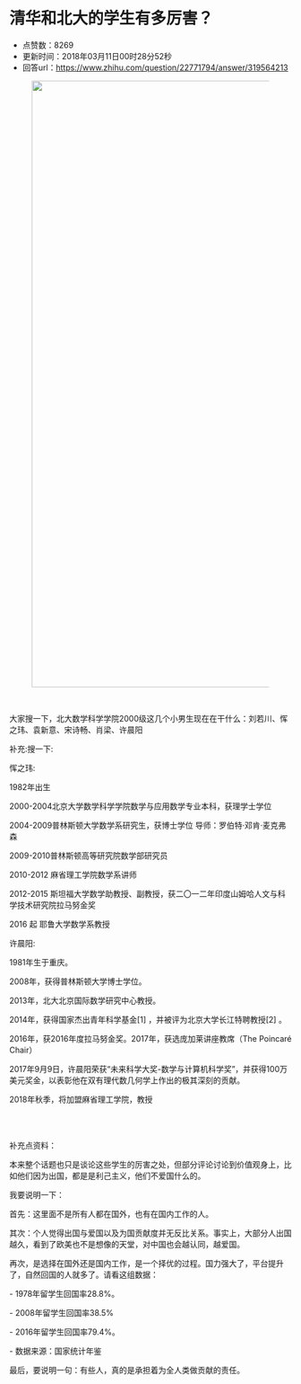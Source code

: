 # 清华和北大的学生有多厉害？
- 点赞数：8269
- 更新时间：2018年03月11日00时28分52秒
- 回答url：https://www.zhihu.com/question/22771794/answer/319564213
<body>
 <figure>
  <img src="https://pic1.zhimg.com/50/v2-77ab94dbe076f97ca22e3de619ba15e1_720w.jpg?source=1940ef5c" data-rawwidth="1080" data-rawheight="694" data-original-token="v2-77ab94dbe076f97ca22e3de619ba15e1" class="origin_image zh-lightbox-thumb" width="1080" data-original="https://pic1.zhimg.com/v2-77ab94dbe076f97ca22e3de619ba15e1_r.jpg?source=1940ef5c">
 </figure>
 <br>
 <p data-pid="3FIVW3Wm">大家搜一下，北大数学科学学院2000级这几个小男生现在在干什么：刘若川、恽之玮、袁新意、宋诗畅、肖梁、许晨阳</p>
 <p data-pid="Kb4bbIrE">补充:搜一下:</p>
 <p data-pid="PjvoQYi7">恽之玮:</p>
 <p data-pid="QWRXDEVY">1982年出生</p>
 <p data-pid="yGAHurMa">2000-2004北京大学数学科学学院数学与应用数学专业本科，获理学士学位</p>
 <p data-pid="mCdDwe-1">2004-2009普林斯顿大学数学系研究生，获博士学位 导师：罗伯特·邓肯·麦克弗森</p>
 <p data-pid="uCis-dy3">2009-2010普林斯顿高等研究院数学部研究员</p>
 <p data-pid="ABsOne9q">2010-2012 麻省理工学院数学系讲师</p>
 <p data-pid="4NX0tfU6">2012-2015 斯坦福大学数学助教授、副教授，获二〇一二年印度山姆哈人文与科学技术研究院拉马努金奖</p>
 <p data-pid="49qf4mDP">2016 起 耶鲁大学数学系教授</p>
 <p data-pid="earIilVX">许晨阳:</p>
 <p data-pid="pQ8dxeEu">1981年生于重庆。</p>
 <p data-pid="hoqNyNf8">2008年，获得普林斯顿大学博士学位。</p>
 <p data-pid="68ehouYx">2013年，北大北京国际数学研究中心教授。</p>
 <p data-pid="cpt3wSUa">2014年，获得国家杰出青年科学基金[1] ，并被评为北京大学长江特聘教授[2] 。</p>
 <p data-pid="7mP1hI4k">2016年，获2016年度拉马努金奖。2017年，获选庞加莱讲座教席（The Poincaré Chair）</p>
 <p data-pid="3FcDv7kj">2017年9月9日，许晨阳荣获“未来科学大奖-数学与计算机科学奖”，并获得100万美元奖金，以表彰他在双有理代数几何学上作出的极其深刻的贡献。</p>
 <p data-pid="ZgOZ7rO5">2018年秋季，将加盟麻省理工学院，教授</p>
 <br>
 <br>
 <p data-pid="FRYiZRZ-">补充点资料：</p>
 <p data-pid="WzQ7H1hi">本来整个话题也只是谈论这些学生的厉害之处，但部分评论讨论到价值观身上，比如他们因为出国，都是是利己主义，他们不爱国什么的。</p>
 <p data-pid="fk9LdPkC">我要说明一下：</p>
 <p data-pid="P0NL924X">首先：这里面不是所有人都在国外，也有在国内工作的人。</p>
 <p data-pid="ea_BbH8i">其次：个人觉得出国与爱国以及为国贡献度并无反比关系。事实上，大部分人出国越久，看到了欧美也不是想像的天堂，对中国也会越认同，越爱国。</p>
 <p data-pid="nC4GHSX8">再次，是选择在国外还是国内工作，是一个择优的过程。国力强大了，平台提升了，自然回国的人就多了。请看这组数据：</p>
 <p data-pid="6tGP1tCi">- 1978年留学生回国率28.8%。</p>
 <p data-pid="ww339xmA">- 2008年留学生回国率38.5%</p>
 <p data-pid="Zh_Luph-">- 2016年留学生回国率79.4%。</p>
 <p data-pid="_mFu9bR_">- 数据来源：国家统计年鉴</p>
 <p data-pid="UDXb5XsD">最后，要说明一句：有些人，真的是承担着为全人类做贡献的责任。</p>
</body>